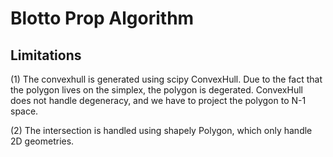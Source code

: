 # Blotto Prop Algorithm



## Limitations
(1) The convexhull is generated using scipy ConvexHull. 
Due to the fact that the polygon lives on the simplex, the polygon is degerated. 
ConvexHull does not handle degeneracy, and we have to project the polygon to N-1 space. 

(2) The intersection is handled using shapely Polygon, which only handle 2D geometries.


